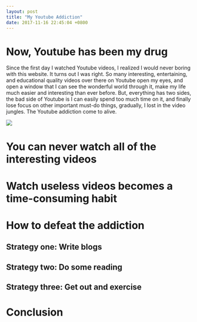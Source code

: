 ```yaml
---
layout: post
title: "My Youtube Addiction"
date: 2017-11-16 22:45:04 +0800
---
```


# Now, Youtube has been my drug
Since the first day I watched Youtube videos, I realized I would never boring with this website. It turns out I was right. So many interesting, entertaining, and educational quality videos over there on Youtube open my eyes, and open a window that I can see the wonderful world through it, make my life much easier and interesting than ever before. But, everything has two sides, the bad side of Youtube is I can easily spend too much time on it, and finally lose focus on other important must-do things, gradually, I lost in the video jungles. The Youtube addiction come to alive.

[![](https://raywangblog.files.wordpress.com/2017/11/my-youtube-addiction-show-screen.png) ](https://raywangblog.files.wordpress.com/2017/11/my-youtube-addiction-show-screen.png)

# You can never watch all of the interesting videos

# Watch useless videos becomes a time-consuming habit

# How to defeat the addiction

## Strategy one: Write blogs

## Strategy two: Do some reading

## Strategy three: Get out and exercise

# Conclusion